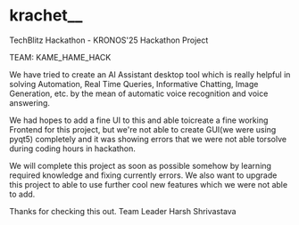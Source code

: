 # krachet__
TechBlitz Hackathon - KRONOS'25
Hackathon Project


TEAM: KAME_HAME_HACK

We have tried to create an AI Assistant desktop tool which is really helpful in solving Automation, Real Time Queries, Informative Chatting, Image Generation, etc. by the mean of automatic voice recognition and voice answering. 

We had hopes to add a fine UI to this and able toicreate a fine working Frontend for this project, but we're not able to create GUI(we were using pyqt5) completely and it was showing errors that we were not able torsolve during coding hours in hackathon.

We will complete this project as soon as possible somehow by learning required knowledge and fixing currently errors. 
We also want to upgrade this project to able to use further cool new features which we were not able to add.

Thanks for checking this out. 
Team Leader
Harsh Shrivastava